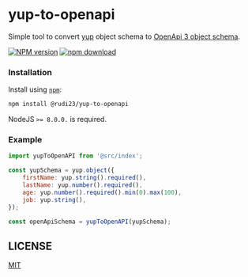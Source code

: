 # yup-to-openapi

Simple tool to convert [yup] object schema to [OpenApi 3 object schema](https://swagger.io/specification/#schema-object).

[![NPM version][npm-image]][npm-url]
[![npm download][download-image]][download-url]

[npm-image]: https://img.shields.io/npm/v/@rudi23/yup-to-openapi.svg?style=flat-square
[npm-url]: https://www.npmjs.com/package/@rudi23/yup-to-openapi
[download-image]: https://img.shields.io/npm/dm/@rudi23/yup-to-openapi.svg?style=flat-square
[download-url]: https://www.npmjs.com/package/@rudi23/yup-to-openapi
[yup]: https://github.com/jquense/yup

### Installation

Install using [`npm`][npm-url]:

```bash
npm install @rudi23/yup-to-openapi
```

NodeJS `>= 8.0.0.` is required.

### Example
```js
import yupToOpenAPI from '@src/index';

const yupSchema = yup.object({
    firstName: yup.string().required(),
    lastName: yup.number().required(),
    age: yup.number().required().min(0).max(100),
    job: yup.string(),
});

const openApiSchema = yupToOpenAPI(yupSchema);
```

## LICENSE

[MIT](https://github.com/rudi23/yup-to-openapi/blob/master/LICENSE)
